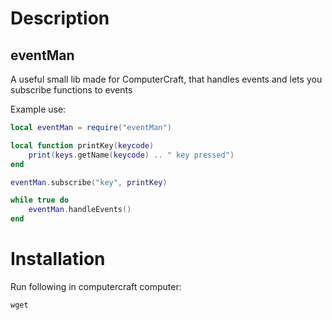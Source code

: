 # Description

## eventMan
A useful small lib made for ComputerCraft, that handles events and lets you subscribe functions to events

Example use:

```lua
local eventMan = require("eventMan")

local function printKey(keycode)
    print(keys.getName(keycode) .. " key pressed")
end

eventMan.subscribe("key", printKey)

while true do
    eventMan.handleEvents()
end
```

# Installation
Run following in computercraft computer:
```
wget 
```